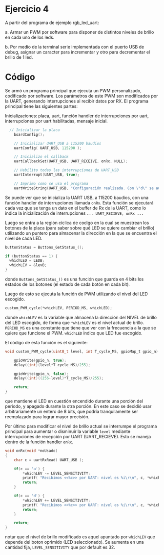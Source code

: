 # Ejercicio 4

A partir del programa de ejemplo rgb_led_uart:

a. Armar un PWM por software para disponer de distintos niveles de brillo en cada uno de los leds.

b. Por medio de la terminal serie implementada con el puerto USB de debug, asignar un caracter para incrementar y otro para
decrementar el brillo de 1 led.

# Código

Se armó un programa principal que ejecuta un PWM personalizado, codificado por software. Los parámetros de este PWM son modificados por la UART, generando interrupciones al recibir datos por RX. El programa principal tiene las siguientes partes:

Inicializaciones: placa, uart, función handler de interrupciones por uart, interrupciones por uart habilitadas, mensaje inicial.

```c
  // Inicializar la placa
	boardConfig();

	// Inicializar UART_USB a 115200 baudios
	uartConfig( UART_USB, 115200 );

	// Inicializo el callback
	uartCallbackSet(UART_USB, UART_RECEIVE, onRx, NULL);

	// Habilito todas las interrupciones de UART_USB
	uartInterrupt(UART_USB, true);

	// Imprimo como se usa el programa
	uartWriteString(UART_USB, "Configuración realizada. Con \"d\" se aumenta el brillo, con \"a\" se disminuye.\n");
```

Se puede ver que se inicializa la UART USB, a 115200 baudios, con una función handler de interrupciones llamada `onRx`. Esta función se ejecutará cada vez que se tenga un dato en el buffer de Rx de la UART, como lo indica la inicialización de interrupciones `... UART_RECIEVE, onRx ...`

Luego se entra a la región cíclica de codigo en la cual se muestrean los botones de la placa (para saber sobre qué LED se quiere cambiar el brillo) utilizando un puntero para almacenar la dirección en la que se encuentra el nivel de cada LED.

```c
buttonStatus = Buttons_GetStatus_();

if (buttonStatus == 1) {
  whichLED = LEDB;
  whichLEV = &levB;
}
```

donde `Buttons_GetStatus_()` es una función que guarda en 4 bits los estados de los botones (el estado de cada botón en cada bit).

Luego de esto se ejecuta la función de PWM utilizando el nivel del LED escogido.

```c
custom_PWM_cycle(*whichLEV, PERIOD_MS, whichLED);
```
donde `whichLEV` es la variable que almacena la dirección del NIVEL de brillo del LED escogido, de forma que `*whichLEV` es el nivel actual de brillo. `PERIOD_MS` es una constante que tiene que ver con la frecuencia a la que se quiere que funcione el PWM. `whichLED` indica que LED fue escogido.

El código de esta función es el siguiente:

```c
void custom_PWM_cycle(uint8_t level, int T_cycle_MS, gpioMap_t gpio_n) {

	gpioWrite(gpio_n, true);
	delay((int)(level*T_cycle_MS)/255);

	gpioWrite(gpio_n, false);
	delay((int)((256-level)*T_cycle_MS)/255);

	return;
}
```
que mantiene el LED en cuestión encendido durante una porción del período, y apagado durante la otra porción. En este caso se decidió usar arbitrariamente un entero de 8 bits, que podría tranquilamente ser reemplazado para lograr mayor precisión.

Por último para modificar el nivel de brillo actual se interrumpe el programa principal para aumentar o disminuir la variable `level` mediante interrupciones de recepción por UART (UART_RECIEVE). Esto se maneja dentro de la función handler `onRx`.

```c
void onRx(void *noUsado)
{
    char c = uartRxRead( UART_USB );

    if(c == 'a') {
		*whichLEV -= LEVEL_SENSITIVITY;
		printf( "Recibimos <<%c>> por UART: nivel es %i\r\n", c, *whichLEV );
		return;
    }

    if(c == 'd') {
		*whichLEV += LEVEL_SENSITIVITY;
		printf( "Recibimos <<%c>> por UART: nivel es %i\r\n", c, *whichLEV );
		return;
    }

    return;
}
```

notar que el nivel de brillo modificado es aquel apuntado por `whichLEV` que depende del boton oprimido (LED seleccionado). Se aumenta en una cantidad fija, `LEVEL_SENSITIVITY` que por default es 32.
